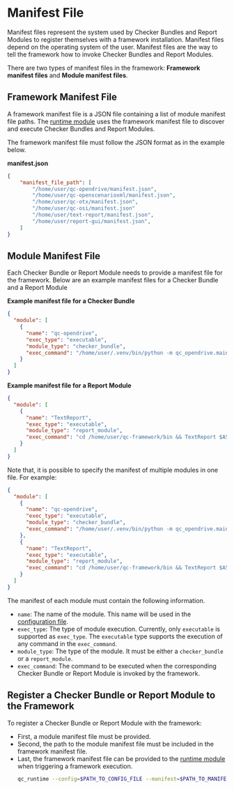 # Manifest File

Manifest files represent the system used by Checker Bundles and Report Modules to register themselves with a framework installation. Manifest files depend on the operating system of the user. Manifest files are the way to tell the framework how to invoke Checker Bundles and Report Modules. 

There are two types of manifest files in the framework: **Framework manifest files** and **Module manifest files**.

## Framework Manifest File

A framework manifest file is a JSON file containing a list of module manifest file paths.
The [runtime module](runtime_module.md) uses the framework manifest file to discover
and execute Checker Bundles and Report Modules.

The framework manifest file must follow the JSON format as in the example below.

**manifest.json**
```json
{
    "manifest_file_path": [
        "/home/user/qc-opendrive/manifest.json",
        "/home/user/qc-openscenarioxml/manifest.json",
        "/home/user/qc-otx/manifest.json",
        "/home/user/qc-osi/manifest.json"
        "/home/user/text-report/manifest.json",
        "/home/user/report-gui/manifest.json",
    ]
}
```

## Module Manifest File

Each Checker Bundle or Report Module needs to provide a manifest file for the framework.
Below are an example manifest files for a Checker Bundle and a Report Module

**Example manifest file for a Checker Bundle**

```json
{
  "module": [
    {
      "name": "qc-opendrive",
      "exec_type": "executable",
      "module_type": "checker_bundle",
      "exec_command": "/home/user/.venv/bin/python -m qc_opendrive.main -c $ASAM_QC_FRAMEWORK_CONFIG_FILE -o $ASAM_QC_FRAMEWORK_OUTPUT_DIR"
    }
  ]
}
```

**Example manifest file for a Report Module**

```json
{
  "module": [
    {
      "name": "TextReport",
      "exec_type": "executable",
      "module_type": "report_module",
      "exec_command": "cd /home/user/qc-framework/bin && TextReport $ASAM_QC_FRAMEWORK_RESULT_FILE $ASAM_QC_FRAMEWORK_OUTPUT_DIR"
    }
  ]
}
```

Note that, it is possible to specify the manifest of multiple modules in one file. For example:

```json
{
  "module": [
    {
      "name": "qc-opendrive",
      "exec_type": "executable",
      "module_type": "checker_bundle",
      "exec_command": "/home/user/.venv/bin/python -m qc_opendrive.main -c $ASAM_QC_FRAMEWORK_CONFIG_FILE -o $ASAM_QC_FRAMEWORK_OUTPUT_DIR"
    },
    {
      "name": "TextReport",
      "exec_type": "executable",
      "module_type": "report_module",
      "exec_command": "cd /home/user/qc-framework/bin && TextReport $ASAM_QC_FRAMEWORK_RESULT_FILE $ASAM_QC_FRAMEWORK_OUTPUT_DIR"
    }
  ]
}
```

The manifest of each module must contain the following information.

* `name`: The name of the module. This name will be used in the [configuration file](file_formats.md).
* `exec_type`: The type of module execution. Currently, only `executable` is supported as `exec_type`. The `executable` type supports the execution of any command in the `exec_command`.
* `module_type`: The type of the module. It must be either a `checker_bundle` or a `report_module`.
* `exec_command`: The command to be executed when the corresponding Checker Bundle or Report Module is invoked by the framework.

## Register a Checker Bundle or Report Module to the Framework

To register a Checker Bundle or Report Module with the framework:
* First, a module manifest file must be provided.
* Second, the path to the module manifest file must be included in the framework manifest file. 
* Last, the framework manifest file can be provided to the [runtime module](runtime_module.md) when triggering a framework execution.
  ```bash
  qc_runtime --config=$PATH_TO_CONFIG_FILE --manifest=$PATH_TO_MANIFEST_FILE
  ```

